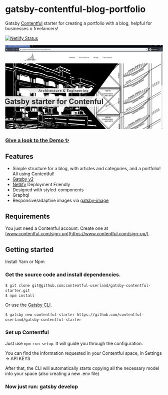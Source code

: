 # gatsby-contentful-blog-portfolio

Gatsby [Contentful](https://www.contentful.com) starter for creating a portfolio with a blog, helpful for businesses o freelancers!

[![Netlify Status](https://api.netlify.com/api/v1/badges/caf75181-f370-4f51-bb2b-78724a300f6a/deploy-status)](https://app.netlify.com/sites/gatsby-contentful-portfolio-blog/deploys)

![Gatsby Starter Homepage](./media/gatsby-starter-index.png)

### [Give a look to the Demo ✨](https://gatsby-contentful-portfolio-blog.netlify.com/)


## Features

* Simple structure for a blog, with articles and categories, and a portfolio! All using Contentful!
* [Gatsby v2](https://www.gatsbyjs.org/)
* [Netlify](https://www.netlify.com) Deployment Friendly
* Designed with styled-components
* Graphql
* Responsive/adaptive images via [gatsby-image](https://www.gatsbyjs.org/packages/gatsby-image/)

## Requirements

You just need a Contentful account. Create one at [www.contentful.com/sign-up](https://www.contentful.com/sign-up/).

## Getting started

Install Yarn or Npm

### Get the source code and install dependencies.

```
$ git clone git@github.com:contentful-userland/gatsby-contentful-starter.git
$ npm install
```

Or use the [Gatsby CLI](https://www.npmjs.com/package/gatsby-cli).

```
$ gatsby new contentful-starter https://github.com/contentful-userland/gatsby-contentful-starter
```

### Set up Contentful

Just use `npm run setup`. It will guide you through the configuration.

You can find the information requested in your Contentful space, in Settings -> API KEYS

After that, the CLI will automatically starts copying all the necessary model into your space (also creating a new .env file)

### Now just run: gatsby develop
